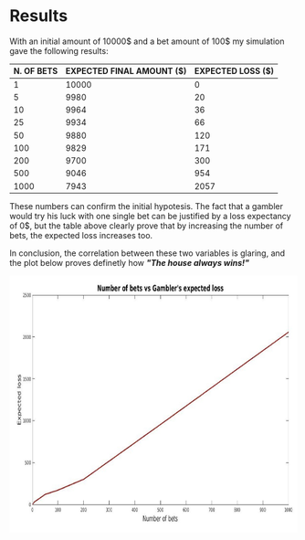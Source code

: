 # Results
With an initial amount of 10000$ and a bet amount of 100$ my simulation gave the following results:

<div align="center">

|N. OF BETS| EXPECTED FINAL AMOUNT ($)| EXPECTED LOSS ($)|
|---|---|---|
|1|10000|0|
|5|9980|20|
|10|9964|36|
|25|9934|66|
|50|9880|120|
|100|9829|171|
|200|9700|300|
|500|9046|954|
|1000|7943|2057|
</div>

These numbers can confirm the initial hypotesis. The fact that a gambler would try his luck with one single bet can be justified by a loss expectancy of 0$, but the table above clearly prove that by increasing the number of bets, the expected loss increases too. 

In conclusion, the correlation between these two variables is glaring, and the plot below proves definetly how ***"The house always wins!"***

<p align="center"><img src="plots/nbet_vs_loss.jpg" width="800" height="450" > </p>
